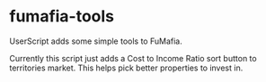 # fumafia-tools
UserScript adds some simple tools to FuMafia.

Currently this script just adds a Cost to Income Ratio sort button to territories market.
This helps pick better properties to invest in.
